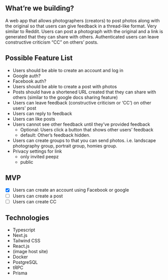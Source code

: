 ## What’re we building?

A web app that allows photographers (creators) to post photos along with the original so that users can give feedback in a thread-like format. Very similar to Reddit. Users can post a photograph with the original and a link is generated that they can share with others. Authenticated users can leave constructive criticism “CC” on others’ posts.

## Possible Feature List

- Users should be able to create an account and log in
- Google auth?
- Facebook auth?
- Users should be able to create a post with photos
- Posts should have a shortened URL created that they can share with others (similar to the google docs sharing feature)
- Users can leave feedback (constructive criticism or ‘CC’) on other users' post
- Users can reply to feedback
- Users can like posts
- Users cannot see other feedback until they’ve provided feedback
  - Optional: Users click a button that shows other users’ feedback
  - default: Other’s feedback hidden.
- Users can create groups to that you can send photos. i.e. landscape photography group, portrait group, homies group.
- Privacy settings for link
  - only invited peepz
  - public

## MVP

- [x] Users can create an account using Facebook or google
- [ ] Users can create a post
- [ ] Users can create CC

## Technologies

- Typescript
- Next.js
- Tailwind CSS
- React.js
- (image host site)
- Docker
- PostgreSQL
- tRPC
- Prisma
